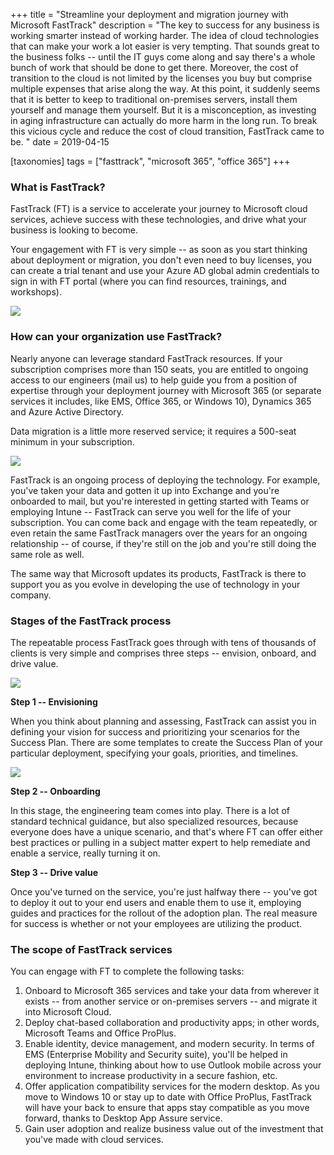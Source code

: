 +++
title = "Streamline your deployment and migration journey with Microsoft FastTrack"
description = "The key to success for any business is working smarter instead of working harder. The idea of cloud technologies that can make your work a lot easier is very tempting. That sounds great to the business folks -- until the IT guys come along and say there's a whole bunch of work that should be done to get there. Moreover, the cost of transition to the cloud is not limited by the licenses you buy but comprise multiple expenses that arise along the way. At this point, it suddenly seems that it is better to keep to traditional on-premises servers, install them yourself and manage them yourself. But it is a misconception, as investing in aging infrastructure can actually do more harm in the long run. To break this vicious cycle and reduce the cost of cloud transition, FastTrack came to be.  "
date = 2019-04-15

[taxonomies]
tags = ["fasttrack", "microsoft 365", "office 365"]
+++

### What is FastTrack?

FastTrack (FT) is a service to accelerate your journey to Microsoft
cloud services, achieve success with these technologies, and drive what
your business is looking to become.

Your engagement with FT is very simple -- as soon as you start thinking
about deployment or migration, you don't even need to buy licenses, you
can create a trial tenant and use your Azure AD global admin credentials
to sign in with FT portal (where you can find resources, trainings, and
workshops).

![](https://o365hq.com/images/317.png)

### How can your organization use FastTrack?

Nearly anyone can leverage standard FastTrack resources. If your
subscription comprises more than 150 seats, you are entitled to ongoing
access to our engineers (mail us) to help guide you from a position of
expertise through your deployment journey with Microsoft 365 (or
separate services it includes, like EMS, Office 365, or Windows
10), Dynamics 365 and Azure Active Directory.

Data migration is a little more reserved service; it requires a 500-seat
minimum in your subscription.

![](https://o365hq.com/images/316.png)

FastTrack is an ongoing process of deploying the technology. For
example, you've taken your data and gotten it up into Exchange and
you're onboarded to mail, but you're interested in getting started with
Teams or employing Intune -- FastTrack can serve you well for the life
of your subscription. You can come back and engage with the team
repeatedly, or even retain the same FastTrack managers over the years
for an ongoing relationship -- of course, if they're still on the job and
you're still doing the same role as well.

The same way that Microsoft updates its products, FastTrack is there to
support you as you evolve in developing the use of technology in your
company.

### Stages of the FastTrack process

The repeatable process FastTrack goes through with tens of thousands of
clients is very simple and comprises three steps -- envision, onboard,
and drive value.

![](https://o365hq.com/images/318.png)

**Step 1 -- Envisioning**

When you think about planning and assessing, FastTrack can assist you in
defining your vision for success and prioritizing your scenarios for the
Success Plan. There are some templates to create the Success Plan of
your particular deployment, specifying your goals, priorities, and
timelines.

![](https://o365hq.com/images/319.png)

**Step 2 -- Onboarding**

In this stage, the engineering team comes into play. There is a lot of
standard technical guidance, but also specialized resources, because
everyone does have a unique scenario, and that's where FT can offer
either best practices or pulling in a subject matter expert to help
remediate and enable a service, really turning it on.

**Step 3 -- Drive value**

Once you've turned on the service, you're just halfway there -- you've
got to deploy it out to your end users and enable them to use it,
employing guides and practices for the rollout of the adoption plan. The
real measure for success is whether or not your employees are utilizing
the product.

### The scope of FastTrack services

You can engage with FT to complete the following tasks:

1.  Onboard to Microsoft 365 services and take your data from wherever
    it exists -- from another service or on-premises servers -- and
    migrate it into Microsoft Cloud.
2.  Deploy chat-based collaboration and productivity apps; in other
    words, Microsoft Teams and Office ProPlus.
3.  Enable identity, device management, and modern security. In terms of
    EMS (Enterprise Mobility and Security suite), you'll be
    helped in deploying Intune, thinking about how to use Outlook mobile
    across your environment to increase productivity in a secure
    fashion, etc.
4.  Offer application compatibility services for the modern desktop. As
    you move to Windows 10 or stay up to date with Office ProPlus,
    FastTrack will have your back to ensure that apps stay compatible as
    you move forward, thanks to Desktop App Assure service.
5.  Gain user adoption and realize business value out of the investment
    that you've made with cloud services.

